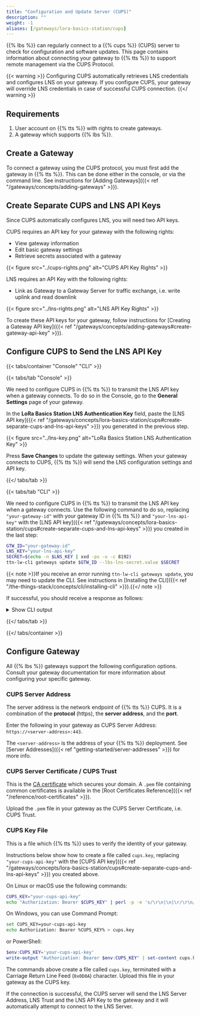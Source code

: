 ```yaml
---
title: "Configuration and Update Server (CUPS)"
description: ""
weight: -1
aliases: [/gateways/lora-basics-station/cups]
---
```


{{% lbs %}} can regularly connect to a {{% cups %}} (CUPS) server to check for configuration and software updates. This page contains information about connecting your gateway to {{% tts %}} to support remote management via the CUPS Protocol.

<!--more-->

{{< warning >}} Configuring CUPS automatically retrieves LNS credentials and configures LNS on your gateway. If you configure CUPS, your gateway will override LNS credentials in case of successful CUPS connection. {{</ warning >}}

## Requirements

1. User account on {{% tts %}} with rights to create gateways.
2. A gateway which supports {{% lbs %}}.

## Create a Gateway

To connect a gateway using the CUPS protocol, you must first add the gateway in {{% tts %}}. This can be done either in the console, or via the command line. See instructions for [Adding Gateways]({{< ref "/gateways/concepts/adding-gateways" >}}). 

## Create Separate CUPS and LNS API Keys

Since CUPS automatically configures LNS, you will need two API keys.

CUPS requires an API key for your gateway with the following rights:

- View gateway information
- Edit basic gateway settings
- Retrieve secrets associated with a gateway

{{< figure src="../cups-rights.png" alt="CUPS API Key Rights" >}}

LNS requires an API Key with the following rights:

- Link as Gateway to a Gateway Server for traffic exchange, i.e. write uplink and read downlink

{{< figure src="../lns-rights.png" alt="LNS API Key Rights" >}}

To create these API keys for your gateway, follow instructions for [Creating a Gateway API key]({{< ref "/gateways/concepts/adding-gateways#create-gateway-api-key" >}}).

## Configure CUPS to Send the LNS API Key

{{< tabs/container "Console" "CLI" >}}

{{< tabs/tab "Console" >}}

We need to configure CUPS in {{% tts %}} to transmit the LNS API key when a gateway connects. To do so in the Console, go to the **General Settings** page of your gateway.

In the **LoRa Basics Station LNS Authentication Key** field, paste the [LNS API key]({{< ref "/gateways/concepts/lora-basics-station/cups#create-separate-cups-and-lns-api-keys" >}}) you generated in the previous step.

{{< figure src="../lns-key.png" alt="LoRa Basics Station LNS Authentication Key" >}}

Press **Save Changes** to update the gateway settings. When your gateway connects to CUPS, {{% tts %}} will send the LNS configuration settings and API key.

{{</ tabs/tab >}}

{{< tabs/tab "CLI" >}}

We need to configure CUPS in {{% tts %}} to transmit the LNS API key when a gateway connects. Use the following command to do so, replacing `"your-gateway-id"` with your gateway ID in {{% tts %}} and  `"your-lns-api-key"` with the [LNS API key]({{< ref "/gateways/concepts/lora-basics-station/cups#create-separate-cups-and-lns-api-keys" >}}) you created in the last step:

```bash
GTW_ID="your-gateway-id"
LNS_KEY="your-lns-api-key"
SECRET=$(echo -n $LNS_KEY | xxd -ps -u -c 8192)
ttn-lw-cli gateways update $GTW_ID --lbs-lns-secret.value $SECRET
```

{{< note >}}If you receive an error running `ttn-lw-cli gateways update`, you may need to update the CLI. See instructions in [Installing the CLI]({{< ref "/the-things-stack/concepts/cli/installing-cli" >}}).{{</ note >}}

If successful, you should receive a response as follows:

<details>
<summary>Show CLI output</summary>

```json
{
  "ids": {
    "gateway_id": "<gateway-id>"
  },
  "created_at": "2020-10-13T10:49:02.730Z",
  "updated_at": "2020-11-17T14:52:06.440Z",
  "version_ids": {

  },
  "lbs_lns_secret": {
    "key_id": "is/gateway-secrets-encryption-key",
    "value": "<encrpyted-base64-lns-api-key>"
  }
}
```
</details>

{{</ tabs/tab >}}

{{</ tabs/container >}}

## Configure Gateway

All {{% lbs %}} gateways support the following configuration options. Consult your gateway documentation for more information about configuring your specific gateway. 

### CUPS Server Address

The server address is the network endpoint of {{% tts %}} CUPS. It is a combination of the **protocol** (https), the **server address**, and the **port**.

Enter the following in your gateway as CUPS Server Address: `https://<server-address>:443`. 

The `<server-address>` is the address of your {{% tts %}} deployment. See [Server Addresses]({{< ref "getting-started/server-addresses" >}}) for more info.

### CUPS Server Certificate / CUPS Trust

This is the [CA certificate](https://en.wikipedia.org/wiki/Certificate_authority) which secures your domain. A `.pem` file containing common certificates is available in the [Root Certificates Reference]({{< ref "/reference/root-certificates" >}}).

Upload the `.pem` file in your gateway as the CUPS Server Certificate, i.e. CUPS Trust.

### CUPS Key File

This is a file which {{% tts %}} uses to verify the identity of your gateway.

Instructions below show how to create a file called `cups.key`, replacing `"your-cups-api-key"` with the [CUPS API key]({{< ref "/gateways/concepts/lora-basics-station/cups#create-separate-cups-and-lns-api-keys" >}}) you created above.

On Linux or macOS use the following commands:

```bash
CUPS_KEY="your-cups-api-key"
echo "Authorization: Bearer $CUPS_KEY" | perl -p -e 's/\r\n|\n|\r/\r\n/g'  > cups.key
```

On Windows, you can use Command Prompt:

```bash
set CUPS_KEY=your-cups-api-key
echo Authorization: Bearer %CUPS_KEY% > cups.key
```

or PowerShell:

```powershell
$env:CUPS_KEY='your-cups-api-key'
write-output "Authorization: Bearer $env:CUPS_KEY" | set-content cups.key
```

The commands above create a file called `cups.key`, terminated with a Carriage Return Line Feed (`0x0D0A`) character. Upload this file in your gateway as the CUPS key.

If the connection is successful, the CUPS server will send the LNS Server Address, LNS Trust and the LNS API Key to the gateway and it will automatically attempt to connect to the LNS Server.
